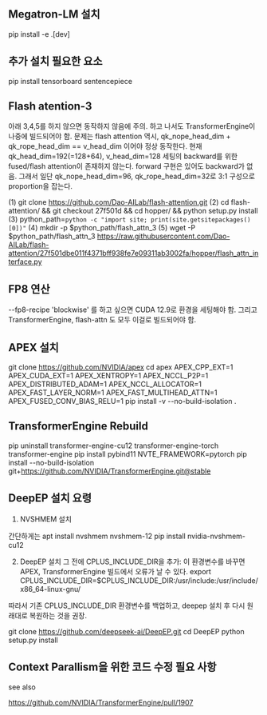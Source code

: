 ## Megatron-LM 설치
pip install -e .[dev]

## 추가 설치 필요한 요소
pip install tensorboard sentencepiece

## Flash atention-3
아래 3,4,5를 하지 않으면 동작하지 않음에 주의.
하고 나서도 TransformerEngine이 나중에 빌드되어야 함.
문제는 flash attention 역시, qk_nope_head_dim + qk_rope_head_dim == v_head_dim 이어야 정상 동작한다.
현재 qk_head_dim=192(=128+64), v_head_dim=128 세팅의 backward를 위한 fused/flash attention이 존재하지 않는다.
forward 구현은 있어도 backward가 없음. 그래서 일단 qk_nope_head_dim=96, qk_rope_head_dim=32로 3:1 구성으로
proportion을 잡는다. 

(1) git clone https://github.com/Dao-AILab/flash-attention.git
(2) cd flash-attention/ && git checkout 27f501d && cd hopper/ && python setup.py install
(3) python_path=`python -c "import site; print(site.getsitepackages()[0])"`
(4) mkdir -p $python_path/flash_attn_3
(5) wget -P $python_path/flash_attn_3 https://raw.githubusercontent.com/Dao-AILab/flash-attention/27f501dbe011f4371bff938fe7e09311ab3002fa/hopper/flash_attn_interface.py

## FP8 연산
--fp8-recipe 'blockwise'
를 하고 싶으면 CUDA 12.9로 환경을 세팅해야 함. 그리고 TransformerEngine, flash-attn 도 모두 이걸로 빌드되어야 함.

## APEX 설치
git clone https://github.com/NVIDIA/apex
cd apex
APEX_CPP_EXT=1 APEX_CUDA_EXT=1 APEX_XENTROPY=1 APEX_NCCL_P2P=1 APEX_DISTRIBUTED_ADAM=1 APEX_NCCL_ALLOCATOR=1 APEX_FAST_LAYER_NORM=1 APEX_FAST_MULTIHEAD_ATTN=1 APEX_FUSED_CONV_BIAS_RELU=1 pip install -v --no-build-isolation .

## TransformerEngine Rebuild
pip uninstall transformer-engine-cu12 transformer-engine-torch transformer-engine
pip install pybind11
NVTE_FRAMEWORK=pytorch pip install --no-build-isolation git+https://github.com/NVIDIA/TransformerEngine.git@stable

## DeepEP 설치 요령

1. NVSHMEM 설치

간단하게는 
apt install nvshmem nvshmem-12
pip install nvidia-nvshmem-cu12

2. DeepEP 설치
그 전에 CPLUS_INCLUDE_DIR을 추가: 이 환경변수를 바꾸면 APEX, TransformerEngine 빌드에서 오류가 날 수 있다.
export CPLUS_INCLUDE_DIR=$CPLUS_INCLUDE_DIR:/usr/include:/usr/include/x86_64-linux-gnu/

따라서 기존 CPLUS_INCLUDE_DIR 환경변수를 백업하고, deepep 설치 후 다시 원래대로 복원하는 것을 권장.

git clone https://github.com/deepseek-ai/DeepEP.git
cd DeepEP
python setup.py install

## Context Parallism을 위한 코드 수정 필요 사항
see also

https://github.com/NVIDIA/TransformerEngine/pull/1907
